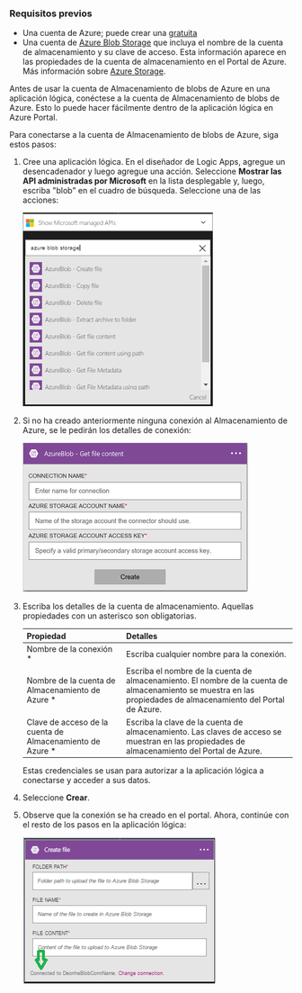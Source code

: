 ### <a name="prerequisites"></a>Requisitos previos
* Una cuenta de Azure; puede crear una [gratuita](https://azure.microsoft.com/free)
* Una cuenta de [Azure Blob Storage](../articles/storage/storage-create-storage-account.md) que incluya el nombre de la cuenta de almacenamiento y su clave de acceso. Esta información aparece en las propiedades de la cuenta de almacenamiento en el Portal de Azure. Más información sobre [Azure Storage](../articles/storage/storage-introduction.md).

Antes de usar la cuenta de Almacenamiento de blobs de Azure en una aplicación lógica, conéctese a la cuenta de Almacenamiento de blobs de Azure. Esto lo puede hacer fácilmente dentro de la aplicación lógica en Azure Portal.  

Para conectarse a la cuenta de Almacenamiento de blobs de Azure, siga estos pasos:  

1. Cree una aplicación lógica. En el diseñador de Logic Apps, agregue un desencadenador y luego agregue una acción. Seleccione **Mostrar las API administradas por Microsoft** en la lista desplegable y, luego, escriba "blob" en el cuadro de búsqueda. Seleccione una de las acciones:  
   
    ![paso de creación de la conexión de Almacenamiento de blobs de Azure](./media/connectors-create-api-azureblobstorage/azureblobstorage-1.png)  
2. Si no ha creado anteriormente ninguna conexión al Almacenamiento de Azure, se le pedirán los detalles de conexión:   
   
    ![paso de creación de la conexión de Almacenamiento de blobs de Azure](./media/connectors-create-api-azureblobstorage/connection-details.png)  
3. Escriba los detalles de la cuenta de almacenamiento. Aquellas propiedades con un asterisco son obligatorias.
   
   | Propiedad | Detalles |
   | --- | --- |
   | Nombre de la conexión * |Escriba cualquier nombre para la conexión. |
   | Nombre de la cuenta de Almacenamiento de Azure * |Escriba el nombre de la cuenta de almacenamiento. El nombre de la cuenta de almacenamiento se muestra en las propiedades de almacenamiento del Portal de Azure. |
   | Clave de acceso de la cuenta de Almacenamiento de Azure * |Escriba la clave de la cuenta de almacenamiento. Las claves de acceso se muestran en las propiedades de almacenamiento del Portal de Azure. |
   
    Estas credenciales se usan para autorizar a la aplicación lógica a conectarse y acceder a sus datos. 
4. Seleccione **Crear**.
5. Observe que la conexión se ha creado en el portal. Ahora, continúe con el resto de los pasos en la aplicación lógica: 
   
    ![paso de creación de la conexión de Almacenamiento de blobs de Azure](./media/connectors-create-api-azureblobstorage/azureblobstorage-3.png)  



<!--HONumber=Nov16_HO3-->



